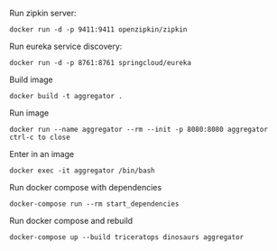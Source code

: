 Run zipkin server:
```
docker run -d -p 9411:9411 openzipkin/zipkin
```

Run eureka service discovery:
```
docker run -d -p 8761:8761 springcloud/eureka
```

Build image
```
docker build -t aggregator .
```

Run image
```
docker run --name aggregator --rm --init -p 8080:8080 aggregator
ctrl-c to close
```

Enter in an image
```
docker exec -it aggregator /bin/bash
```

Run docker compose with dependencies
```
docker-compose run --rm start_dependencies

```

Run docker compose and rebuild
```
docker-compose up --build triceratops dinosaurs aggregator
```
